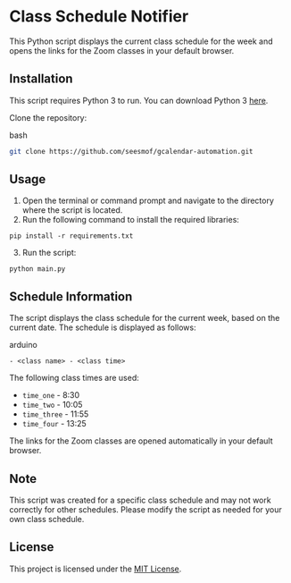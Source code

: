 # Class Schedule Notifier

This Python script displays the current class schedule for the week and opens the links for the Zoom classes in your default browser.

## Installation

This script requires Python 3 to run. You can download Python 3 [here](https://www.python.org/downloads/).

Clone the repository:

bash

```bash
git clone https://github.com/seesmof/gcalendar-automation.git
```

## Usage

1.  Open the terminal or command prompt and navigate to the directory where the script is located.
2.  Run the following command to install the required libraries:

`pip install -r requirements.txt`

3.  Run the script:

`python main.py`

## Schedule Information

The script displays the class schedule for the current week, based on the current date. The schedule is displayed as follows:

arduino

```arduino
- <class name> - <class time>
```

The following class times are used:

- `time_one` - 8:30
- `time_two` - 10:05
- `time_three` - 11:55
- `time_four` - 13:25

The links for the Zoom classes are opened automatically in your default browser.

## Note

This script was created for a specific class schedule and may not work correctly for other schedules. Please modify the script as needed for your own class schedule.

## License

This project is licensed under the [MIT License](LICENSE).
